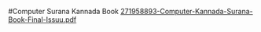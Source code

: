 #Computer Surana Kannada Book
[271958893-Computer-Kannada-Surana-Book-Final-Issuu.pdf](https://github.com/user-attachments/files/17221918/271958893-Computer-Kannada-Surana-Book-Final-Issuu.pdf)
